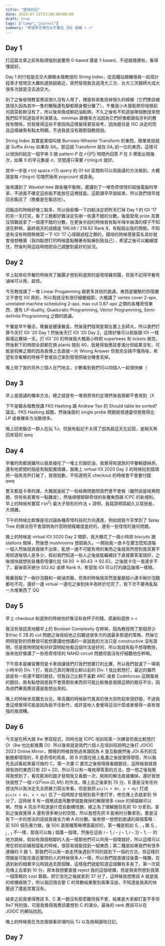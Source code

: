 ```yaml
---
title: "國培日記"
date: 2023-07-31T23:00:00+08:00
draft: true
tags: ["camp","journal"]
summary: "希望笨方塊可以不要在 IOI 燒雞 > <"
---
```


## Day 1
打這篇文章之前有點煩惱到底要用 0-based 還是 1-based，不過就隨便啦，看得懂就好。  

Day 1 的行程是去交大跟韓永楷教授的 String Index，從高鐵站跟輔導員一起搭計程車才發現交大離和選旅超級近，突然發現我去過清大三次、台大三次跟師大成大很多次就是沒去過交大。  

到了之後發現教室應該很久沒有人用了，裡面有兩隻掛掉很久的蟑螂（它們應該被放很久因為其中一隻的觸鬚還有腳都跟身體分離了），午餐是小木屋鬆餅但培根起司蔬菜鬆餅沒有了，所以後來換成鮮奶油鬆餅。不久之後有不知道是哪個教授來問我們知不知道匈牙利演算法、minimax 跟機率方法因為它們好像都跟匈牙利的教授有關係，但我覺得這些不會因為這樣變得更容易考，因為題目是 ISC 決定的而且這樣線索有點太明顯，不過我是沒有跟那個教授說。  

String Index 其實是某個叫做 Burrows-Wheeler Transform 的東西，簡單來說就是 Suffix Array 如果存 $SA_i$，那這個 Transform 就存 $SA_i$ 前一位的東西，這樣可以很快的給定一個字串 $S$ 跟 pattern $P$ 在 $\mathcal O(|P|)$ 時間內回答 $P$ 在 $S$ 裡面出現幾次，如果 $S$ 的字元集是 $\sigma$，空間還只需要 $\mathcal O(n \log \sigma)$ 就好。  

其中一步是 $\mathcal O(n)$ space $\mathcal O(1)$ query 的 01-bit 區間和可以用詭譎的方法做到，大概就是每 $\mathcal O(\log n)$ 切塊然後用 popcount 或查表。  

後來講到了 Wavelet tree 跟各種平衡樹，還講到了一堆奇奇怪怪的超強電腦科學家，不過我不確定這些能不能放在這裡就是。這節課早早就結束，所以我們很早就回去飯店了（晚餐是在飯店吃）。  
<!-- 基本上就是有關蔡孟宗教授的老闆 Farach-Colton 做資料結構做太強跑去開公司 :thinking: -->

回飯店的時候好像三點多，所以我偷懶一下四點決定把昨天打掉 Day 1 的 IOI '17 的另一天打完，看了三題都好難決定先喇一些還不錯的分數，後面發現 prize 其實沒很難就拿了一個還不錯的分數，在更後半段的時候我有點半嗨半崩潰的樣子不知道在幹嘛，最終兩天的成績是 196.06 / 218.62 Rank 9，有點超出我的預期。不知道有沒有時間稍微寫一下 IOI '17 心得跟過程之類的，國培的時候感覺莫名其妙就會很想睡覺（我四點想打的時候差點睡著有點嚇到我自己），希望之後可以繼續撐住，然後利用這段時間把自己調整到最好的狀況。  

## Day 2

早上起來吃早餐的時候夾了臘腸才想到和選旅的是噁噁雞肉腸，但我不記得早餐有滷味可以用，超怪。  

今天教授講了一堆 Linear Progamming 跟更多其他的詭譎，東西是蠻酷的但噁爛又不會在 IOI 用到，所以我就沒有很仔細聽細節，大概講了 vertex cover 2-apx, unrelated machine scheduling 2-apx, max cut 0.87-apx 之類的各種奇怪東西，還有 LP-duality, Quaduratic Programming, Vector Programming, Semi-definite Programming 之類的詭譎。  

午餐是早午餐店，晚餐是健康餐盒，然後我們發現星期五要上去師大，所以我們打算今天打 IOI '20 Day 1 然後後天打 IOI '20 Day 2，這樣好像可以假裝跟 IOI 一樣兩場比賽隔一天。打 IOI '20 的時候我大概兩小時把 supertrees 和 tickets 做完，然後剩下的時間全部都在搞 plants 搞到 60，我覺得我應該會滿分但結果沒有，可能是假解之類的因為我傳上去直接一片 Wrong Answer 但我完全搞不懂為啥，希望有空看解的時候不會被自己笨到發現把破台機會丟掉。  

晚上除了我的另外三個人在鬥地主，少數看到我們可以四個人一起很快樂（  

## Day 3

早上是詭譎的機率方法，總之就是有一堆很奇怪的定理然後我猜都不會用到（X  

下午是韓永楷教授講 FKS Hashing 跟 Andrew Yao 的 Should table be sorted? 論文。FKS Hashing 超酷，然後後面的 single probe 問題就很通靈但我覺得比 LP 或者機率方法酷很多。

晚上回來飯店一群人在玩 TJ，但我有點記不太得了因為我這天忘記寫，是隔天再回來寫的 qwq   

## Day 4

早餐的肉都燒雞所以我直接吃了一堆土司跟奶油，我覺得和選旅的早餐輸捷絲旅，還有他房間的插座有點配置燒雞，我晚上 virtual IOI 2020 Day 2 的時候拉到插頭把一個馬克杯打破了，我很抱歉，不知道明天 checkout 的時候會不會要付錢 qwq  

整天都是卡車的課，大概就是給了一些經典問題問我們會不會做（雖然說是經典問題，但有些其實有一點難度），然後順便聊聊奇怪的各種東西跟 ICPC 的新規則，早上的時候有要寫 $\mathcal O(n^2)$ 最大子矩形的作法 + 證明，我寫證明寫超久又寫很長，大燒雞。  

下午的時候比較像是往討論各種奇怪科技的方向邁進，例如說我今天學到了 Splay Tree 的做法但不會證明為什麼時間複雜度是好的，還有一些怪怪的幾何問題。  

晚上的時候是 virtual IOI 2020 Day 2 環節，我大概花了一兩小時把 biscuits 跟 stations 做掉，然後想 mushrooms 想超級久，一開始我一直卡在要怎麼知道每一個人然後就直接做不出來，亂想一通不可能有用的東西之後就突然想到我其實不用知道每個人是多少，假如我們知道一些人之後就能繼續往下直接算答案就好，之後很快就想到各種奇怪優化從 56.93 -> 80.43 -> 92.62，之後就卡住一直進步不了。最後兩天總分 552.62 金牌 Rank 9，希望我 IOI 可以打的跟這幾場一樣穩。  

晚餐我點了一碗炒泡麵和一碗滷肉飯，但來的時候我突然食量變超小連半碗炒泡麵都吃不完，還好一邊 virtual 一邊吃之後到快半夜終於吃完了，我下次不要再亂點一大堆東西了 QQ  

## Day 5

早上 checkout 和選旅的時候他好像沒有收杯子的錢，感謝和選旅 > <  

我沒有很認真地聽早上的 Boolean Complexity 在幹嘛，因為教授問了那個至少 $\frac E 2$ 的 cut 問題之後我給他之前聽過很多次的選最多那邊的策略，然後它明明是對的但教授可能想要講他想講的一直說我的方法只是 constructive 沒有證明，但是我明明就有好好證明給他看這個作法是好的，所以我就有點不想理教授，後來他好像講了一些奇奇怪怪的 NAND circuit 問題但我沒有仔細聽他在幹嘛。  

下午原本是練習賽但是卡車說讓我們打我們想要打的比賽，所以我們就選了一場兩小時半的 Div. 1 打，我自己真的覺得比較以前的 Div. 1 我比較想打，最近的雖然說是有一些還不錯的題目，但我自己比較不喜歡 ARC 或者 Codeforces 這類風格的題目，我有點想說是我不會猜那些東西但可能比較像是我跟這類的題目不合，因為他們畢竟應該還是能想出來的。  

晚上的時候坐高鐵去台北，等高鐵的時候新竹風真的很大但吹起來很舒服，不過我會這樣覺得可能是因為我不住新竹，或許當地人會覺得這沒什麼或者覺得一直有很強的風很糟。  

## Day 6

今天是在師大跟 8w 學寫程式，同時也是 ICPC 培訓班第一次練習但我比較想打 OI（8w 也比較推薦 OI）所以後來就是我們六個人在培訓班說明之後打 JOIOC 2023 Online Mirror，開場的時候我倒過來讀因為 A 是互動題然後 JOI 系列的互動題都噁噁的，B 是奇怪的周長，把 B 的圖在紙上亂畫之後就覺得很噁，所以我先去試看起來最可做的 C，第一次畫 C 畫完之後發現我看錯題目，這時候我就發現有效的東西只有 $2D \times 2D$，所以可以有一堆枚舉答案的方法，想一想之後我覺得我想到了，看完範測的圖才發現我又看錯一次，剛剛的解法直接爛掉，還好我很快就想了一個 $\mathcal O(D^2 \min (D, M))$ 的作法，傳上去之後拿到 75 分，B 還是沒有任何想法所以我決定先去把暴力寫出來看，但是我把 `pii(x + dx, y + dy)` 打成 `pii(x + dx, x + dy)` 花了一段時間才發現到我不會打字，修完傳上去就拿到 16 分了，這時候 B 有一個應該是用數學就能做掉的解跟很多 case 的掃描線可以喇，然後 A 完全不知道是什麼自動機怪題，總之為了理解題目先把 10 分拿到，拿到之後我覺得 A 還有很多喇分的空間，所以我想先把 B 能喇的分數拿到，要是沒有下一步的想法的話就直接全力喇 A 的分數。後來想一想想到詭譎的兩個策略：前 $500$ 個先暴力做，後 $500$ 選兩種策略裡面最好的，第一種是假如 $S_{i - 1}$ 跟 $S_{i - j - 1}$ 不一樣，那我可以每 $j$ 個蓋一個環，然後在這些 $i - 1, i - j - 1, i - 2j - 1, \cdots$ 的地方跳掉，假如有兩個相鄰的人長一樣那他們可以共用一個環就好，所以這樣可以用在假如前綴相當亂的時候，很容易就能找到一組東西；第二種是如果我們有很多連續的 0 跟 1，那我們可以用一直走然後遇到不同的跳到下一個的方法，但這樣的問題是可能在接近要問的人的時候很多人一樣，所以我們就直接往後蓋一條鍊，在遇到新的相異字元時跳過去那個鍊，這樣我們就能知道這個鍊有多長了。第一次寫完傳上去拿到 10 分，原本我想要直接 reject 我的這個唬爛，但是我突然想到我第一個策略的 cost 算錯，把它改完之後就拿到 37 分了，這時候我想應該 A 就是我的唬爛極限了，所以我回頭去壓 C 的常數結果壓到兩筆沒過，不知道是我真的快壓過了還是其實沒有。  

結束之前我覺得應該 B、C 某一題沒有那麼難但我不會，結果是大家都打差不多但 8e7 特別強，可是我覺得我應該要想到 C 的滿分。最後的 rank 應該可以在 JOIOC 的網站找到。  

晚上的時候我在洗衣服跟看邱翊均玩 TJ 以及拖稿國培日記。  

## Day 7


